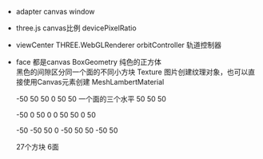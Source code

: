 - adapter
  canvas window
- three.js
  canvas比例
  devicePixelRatio

- viewCenter
  THREE.WebGLRenderer
  orbitController 轨道控制器

- face 都是canvas
  BoxGeometry 纯色的正方体  
  黑色的间隙区分同一个面的不同小方块 Texture
  图片创建纹理对象，也可以直接使用Canvas元素创建
  MeshLambertMaterial  

  -50  50  50 
  0    50  50   一个面的三个水平
  50   50  50

  -50  0  50
  0    0  50
  50   0  50 
  
  -50 -50 50
  0   -50 50
  50  -50 50

  27个方块  6面 

